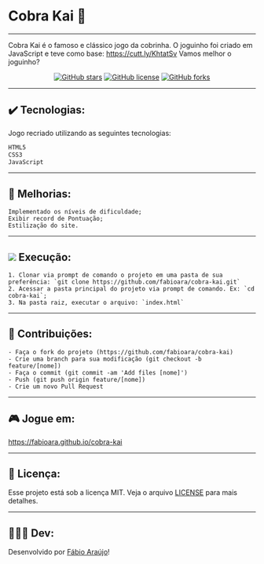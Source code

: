 # Cobra Kai 🐍
---

<p align="left">

Cobra Kai é o famoso e clássico jogo da cobrinha.
O joguinho foi criado em JavaScript e teve como base: https://cutt.ly/KhtatSv
Vamos melhor o joguinho?

</p>

<div align="center">

[![GitHub stars](https://img.shields.io/github/stars/fabioara/cobra-kai)](https://github.com/fabioara/cobra-kai)<space> <space>[![GitHub license](https://img.shields.io/github/license/fabioara/cobra-kai)](https://github.com/fabioara/cobra-kai/blob/master/LICENSE)<space> <space>[![GitHub forks](https://img.shields.io/github/forks/fabioara/cobra-kai)](https://github.com/fabioara/cobra-kai/)

</div>


---
## ✔️️ Tecnologias:

Jogo recriado utilizando as seguintes tecnologias:

```bash
HTML5
CSS3
JavaScript
```
---

## 🔧 Melhorias:

```
Implementado os níveis de dificuldade;
Exibir record de Pontuação;
Estilização do site.
```
---
## ![](https://img.icons8.com/metro/20/000000/run-command.png) Execução:
```
1. Clonar via prompt de comando o projeto em uma pasta de sua preferência: `git clone https://github.com/fabioara/cobra-kai.git`
2. Acessar a pasta principal do projeto via prompt de comando. Ex: `cd cobra-kai`;
3. Na pasta raiz, executar o arquivo: `index.html`
```

---
## 🔗 Contribuições:
```
- Faça o fork do projeto (https://github.com/fabioara/cobra-kai)
- Crie uma branch para sua modificação (git checkout -b feature/[nome])
- Faça o commit (git commit -am 'Add files [nome]')
- Push (git push origin feature/[nome])
- Crie um novo Pull Request
```

---
## 🎮  Jogue em:
https://fabioara.github.io/cobra-kai


---
## 🔐 Licença:
Esse projeto está sob a licença MIT. Veja o arquivo [LICENSE](LICENSE) para mais detalhes.

---

## 👨🏻‍💻 Dev:

Desenvolvido por [Fábio Araújo](https://github.com/fabioara)! 
